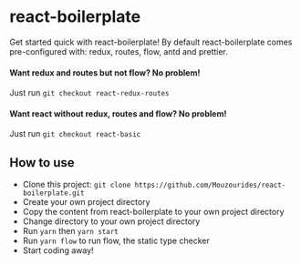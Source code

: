 # react-boilerplate

Get started quick with react-boilerplate! By default react-boilerplate comes pre-configured with: redux, routes, flow, antd and prettier.

#### Want redux and routes but not flow? No problem!

Just run `git checkout react-redux-routes`

#### Want react without redux, routes and flow? No problem!

Just run `git checkout react-basic`

## How to use

* Clone this project: `git clone https://github.com/Mouzourides/react-boilerplate.git`
* Create your own project directory
* Copy the content from react-boilerplate to your own project directory
* Change directory to your own project directory
* Run `yarn` then `yarn start`
* Run `yarn flow` to run flow, the static type checker
* Start coding away!
